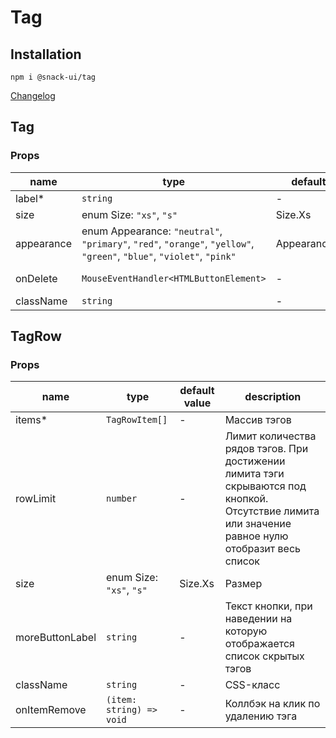# Tag

## Installation
`npm i @snack-ui/tag`

[Changelog](./CHANGELOG.md)

[//]: DOCUMENTATION_SECTION_START
[//]: THIS_SECTION_IS_AUTOGENERATED_PLEASE_DONT_EDIT_IT
## Tag
### Props
| name | type | default value | description |
|------|------|---------------|-------------|
| label* | `string` | - | Текст |
| size | enum Size: `"xs"`, `"s"` | Size.Xs | Размер |
| appearance | enum Appearance: `"neutral"`, `"primary"`, `"red"`, `"orange"`, `"yellow"`, `"green"`, `"blue"`, `"violet"`, `"pink"` | Appearance.Neutral | Внешний вид |
| onDelete | `MouseEventHandler<HTMLButtonElement>` | - | Коллбэк на удаление |
| className | `string` | - | CSS-класс |
## TagRow
### Props
| name | type | default value | description |
|------|------|---------------|-------------|
| items* | `TagRowItem[]` | - | Массив тэгов |
| rowLimit | `number` | - | Лимит количества рядов тэгов. При достижении лимита тэги скрываются под кнопкой. Отсутствие лимита или значение равное нулю отобразит весь список |
| size | enum Size: `"xs"`, `"s"` | Size.Xs | Размер |
| moreButtonLabel | `string` | - | Текст кнопки, при наведении на которую отображается список скрытых тэгов |
| className | `string` | - | CSS-класс |
| onItemRemove | `(item: string) => void` | - | Коллбэк на клик по удалению тэга |


[//]: DOCUMENTATION_SECTION_END
